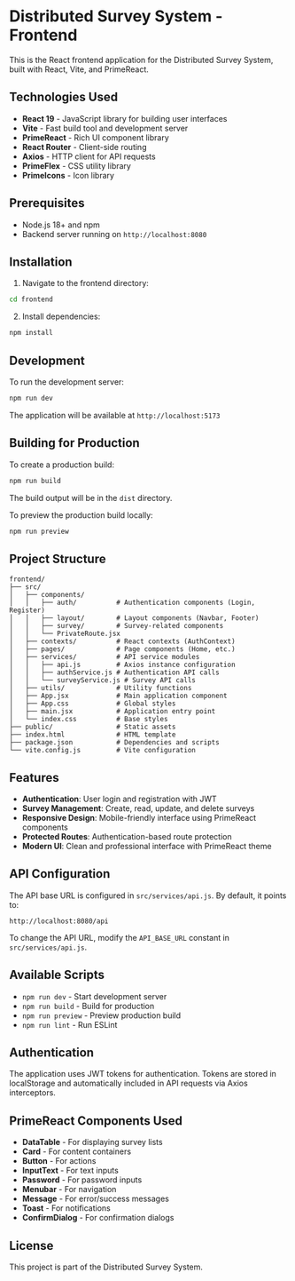 # Distributed Survey System - Frontend

This is the React frontend application for the Distributed Survey System, built with React, Vite, and PrimeReact.

## Technologies Used

- **React 19** - JavaScript library for building user interfaces
- **Vite** - Fast build tool and development server
- **PrimeReact** - Rich UI component library
- **React Router** - Client-side routing
- **Axios** - HTTP client for API requests
- **PrimeFlex** - CSS utility library
- **PrimeIcons** - Icon library

## Prerequisites

- Node.js 18+ and npm
- Backend server running on `http://localhost:8080`

## Installation

1. Navigate to the frontend directory:
```bash
cd frontend
```

2. Install dependencies:
```bash
npm install
```

## Development

To run the development server:

```bash
npm run dev
```

The application will be available at `http://localhost:5173`

## Building for Production

To create a production build:

```bash
npm run build
```

The build output will be in the `dist` directory.

To preview the production build locally:

```bash
npm run preview
```

## Project Structure

```
frontend/
├── src/
│   ├── components/
│   │   ├── auth/          # Authentication components (Login, Register)
│   │   ├── layout/        # Layout components (Navbar, Footer)
│   │   ├── survey/        # Survey-related components
│   │   └── PrivateRoute.jsx
│   ├── contexts/          # React contexts (AuthContext)
│   ├── pages/             # Page components (Home, etc.)
│   ├── services/          # API service modules
│   │   ├── api.js         # Axios instance configuration
│   │   ├── authService.js # Authentication API calls
│   │   └── surveyService.js # Survey API calls
│   ├── utils/             # Utility functions
│   ├── App.jsx            # Main application component
│   ├── App.css            # Global styles
│   ├── main.jsx           # Application entry point
│   └── index.css          # Base styles
├── public/                # Static assets
├── index.html             # HTML template
├── package.json           # Dependencies and scripts
└── vite.config.js         # Vite configuration
```

## Features

- **Authentication**: User login and registration with JWT
- **Survey Management**: Create, read, update, and delete surveys
- **Responsive Design**: Mobile-friendly interface using PrimeReact components
- **Protected Routes**: Authentication-based route protection
- **Modern UI**: Clean and professional interface with PrimeReact theme

## API Configuration

The API base URL is configured in `src/services/api.js`. By default, it points to:
```
http://localhost:8080/api
```

To change the API URL, modify the `API_BASE_URL` constant in `src/services/api.js`.

## Available Scripts

- `npm run dev` - Start development server
- `npm run build` - Build for production
- `npm run preview` - Preview production build
- `npm run lint` - Run ESLint

## Authentication

The application uses JWT tokens for authentication. Tokens are stored in localStorage and automatically included in API requests via Axios interceptors.

## PrimeReact Components Used

- **DataTable** - For displaying survey lists
- **Card** - For content containers
- **Button** - For actions
- **InputText** - For text inputs
- **Password** - For password inputs
- **Menubar** - For navigation
- **Message** - For error/success messages
- **Toast** - For notifications
- **ConfirmDialog** - For confirmation dialogs

## License

This project is part of the Distributed Survey System.
